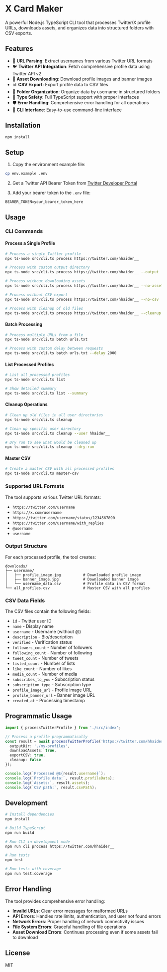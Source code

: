 # X Card Maker

A powerful Node.js TypeScript CLI tool that processes Twitter/X profile URLs, downloads assets, and organizes data into structured folders with CSV exports.

## Features

- 🔗 **URL Parsing**: Extract usernames from various Twitter URL formats
- 🐦 **Twitter API Integration**: Fetch comprehensive profile data using Twitter API v2
- 📸 **Asset Downloading**: Download profile images and banner images
- 📊 **CSV Export**: Export profile data to CSV files
- 📁 **Folder Organization**: Organize data by username in structured folders
- 🎯 **Type Safety**: Full TypeScript support with proper interfaces
- 🛡️ **Error Handling**: Comprehensive error handling for all operations
- 🚀 **CLI Interface**: Easy-to-use command-line interface

## Installation

```bash
npm install
```

## Setup

1. Copy the environment example file:
```bash
cp env.example .env
```

2. Get a Twitter API Bearer Token from [Twitter Developer Portal](https://developer.twitter.com/)

3. Add your bearer token to the `.env` file:
```
BEARER_TOKEN=your_bearer_token_here
```

## Usage

### CLI Commands

#### Process a Single Profile

```bash
# Process a single Twitter profile
npx ts-node src/cli.ts process https://twitter.com/hhaider__

# Process with custom output directory
npx ts-node src/cli.ts process https://twitter.com/hhaider__ --output ./my-profiles

# Process without downloading assets
npx ts-node src/cli.ts process https://twitter.com/hhaider__ --no-assets

# Process without CSV export
npx ts-node src/cli.ts process https://twitter.com/hhaider__ --no-csv

# Process with cleanup of old files
npx ts-node src/cli.ts process https://twitter.com/hhaider__ --cleanup
```

#### Batch Processing

```bash
# Process multiple URLs from a file
npx ts-node src/cli.ts batch urls.txt

# Process with custom delay between requests
npx ts-node src/cli.ts batch urls.txt --delay 2000
```

#### List Processed Profiles

```bash
# List all processed profiles
npx ts-node src/cli.ts list

# Show detailed summary
npx ts-node src/cli.ts list --summary
```

#### Cleanup Operations

```bash
# Clean up old files in all user directories
npx ts-node src/cli.ts cleanup

# Clean up specific user directory
npx ts-node src/cli.ts cleanup --user hhaider__

# Dry run to see what would be cleaned up
npx ts-node src/cli.ts cleanup --dry-run
```

#### Master CSV

```bash
# Create a master CSV with all processed profiles
npx ts-node src/cli.ts master-csv
```

### Supported URL Formats

The tool supports various Twitter URL formats:

- `https://twitter.com/username`
- `https://x.com/username`
- `https://twitter.com/username/status/1234567890`
- `https://twitter.com/username/with_replies`
- `@username`
- `username`

### Output Structure

For each processed profile, the tool creates:

```
downloads/
├── username/
│   ├── profile_image.jpg          # Downloaded profile image
│   ├── banner_image.jpg           # Downloaded banner image
│   └── username_data.csv          # Profile data in CSV format
└── all_profiles.csv               # Master CSV with all profiles
```

### CSV Data Fields

The CSV files contain the following fields:

- `id` - Twitter user ID
- `name` - Display name
- `username` - Username (without @)
- `description` - Bio/description
- `verified` - Verification status
- `followers_count` - Number of followers
- `following_count` - Number of following
- `tweet_count` - Number of tweets
- `listed_count` - Number of lists
- `like_count` - Number of likes
- `media_count` - Number of media
- `subscribes_to_you` - Subscription status
- `subscription_type` - Subscription type
- `profile_image_url` - Profile image URL
- `profile_banner_url` - Banner image URL
- `created_at` - Processing timestamp

## Programmatic Usage

```typescript
import { processTwitterProfile } from './src/index';

// Process a profile programmatically
const result = await processTwitterProfile('https://twitter.com/hhaider__', {
  outputDir: './my-profiles',
  downloadAssets: true,
  exportCSV: true,
  cleanup: false
});

console.log(`Processed @${result.username}`);
console.log(`Profile data:`, result.profileData);
console.log(`Assets:`, result.assets);
console.log(`CSV path:`, result.csvPath);
```

## Development

```bash
# Install dependencies
npm install

# Build TypeScript
npm run build

# Run CLI in development mode
npm run cli process https://twitter.com/hhaider__

# Run tests
npm test

# Run tests with coverage
npm run test:coverage
```

## Error Handling

The tool provides comprehensive error handling:

- **Invalid URLs**: Clear error messages for malformed URLs
- **API Errors**: Handles rate limits, authentication, and user not found errors
- **Network Errors**: Proper handling of network connectivity issues
- **File System Errors**: Graceful handling of file operations
- **Asset Download Errors**: Continues processing even if some assets fail to download

## License

MIT
